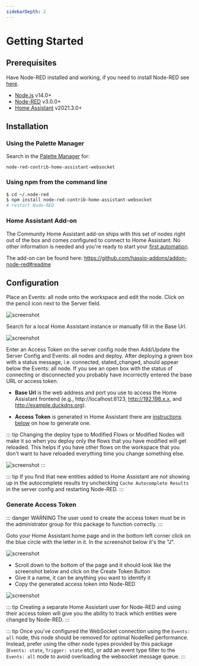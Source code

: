 ```yaml
---
sidebarDepth: 2
---
```


# Getting Started

## Prerequisites

Have Node-RED installed and working, if you need to
install Node-RED see [here](https://nodered.org/docs/getting-started/installation).

- [Node.js](https://nodejs.org) v14.0+
- [Node-RED](https://nodered.org/) v3.0.0+
- [Home Assistant](https://home-assistant.io) v2021.3.0+

## Installation

### Using the Palette Manager

Search in the [Palette
Manager](https://nodered.org/docs/user-guide/editor/palette/manager) for:

```
node-red-contrib-home-assistant-websocket
```

### Using npm from the command line

```bash
$ cd ~/.node-red
$ npm install node-red-contrib-home-assistant-websocket
# restart Node-RED
```

### Home Assistant Add-on

The Community Home Assistant add-on ships with this set of nodes right out of
the box and comes configured to connect to Home Assistant. No
other information is needed and you're ready to start your [first
automation](./first-automation.md).

The add-on can be found here: <https://github.com/hassio-addons/addon-node-red#readme>

## Configuration

Place an Events: all node onto the workspace and edit the node. Click on the
pencil icon next to the Server field.

![screenshot](./images/getting-started_01.png)

Search for a local Home Assistant instance or manually fill in the Base Url.

![screenshot](./images/getting-started_03.png)

Enter an Access Token on the server config node then Add/Update the
Server Config and Events: all nodes and deploy. After deploying a green box with
a status message, i.e. connected, stated_changed, should appear below
the Events: all node. If you see an open box with the status of connecting or
disconnected you probably have incorrectly entered the base URL or access token.

- **Base Url** is the web address and port you use to access the Home Assistant frontend (e.g.,
  http://localhost:8123, http://192.198.x.x, and http://example.duckdns.org).

- **Access Token** is generated in Home Assistant there are [instructions below](#generate-access-token) on how to
  generate one.

::: tip
Changing the deploy type to Modified Flows or Modified Nodes will make it so when
you deploy only the flows that you have modified will get reloaded. This helps
if you have other flows on the workspace that you don't want to have reloaded
everything time you change something else.

![screenshot](./images/getting_started_02.png)
:::

::: tip
If you find that new entities added to Home Assistant are not showing up in the
autocomplete results try unchecking `Cache Autocomplete Results` in the
server config and restarting Node-RED.
:::

### Generate Access Token

::: danger WARNING
The user used to create the access token must be in the administrator group for
this package to function correctly.
:::

Goto your Home Assistant home page and in the bottom left corner click on the blue circle with the letter in it. In the screenshot below it's the "J".

![screenshot](./images/generate-token_01.png)

- Scroll down to the bottom of the page and it should look like the screenshot below and click on the Create Token Button
- Give it a name, it can be anything you want to identify it
- Copy the generated access token into Node-RED

![screenshot](./images/generate-token_02.png)

::: tip
Creating a separate Home Assistant user for Node-RED and using their access token will give you the
ability to track which entities were changed by Node-RED.
:::

::: tip
Once you've configured the WebSocket connection using the `Events: all` node, this node should be removed for optimal NodeRed performance. Instead, prefer using the other node types provided by this package (`Events: state`, `Trigger: state` etc), or add an event type filter to the `Events: all` node to avoid overloading the websocket message queue.
:::
